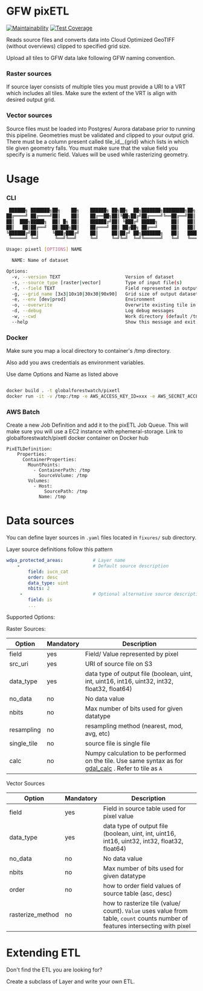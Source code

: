 # GFW pixETL

[![Maintainability](https://api.codeclimate.com/v1/badges/6eacebaf99305fb1bd1b/maintainability)](https://codeclimate.com/github/wri/gfw_pixetl/maintainability)
[![Test Coverage](https://api.codeclimate.com/v1/badges/6eacebaf99305fb1bd1b/test_coverage)](https://codeclimate.com/github/wri/gfw_pixetl/test_coverage)

Reads source files and converts data into Cloud Optimized GeoTIFF (without overviews) clipped to specified grid size.

Upload all tiles to GFW data lake following GFW naming convention.

### Raster sources
If source layer consists of multiple tiles you must provide a URI to a VRT which includes all tiles. Make sure the extent of the VRT is align with desired output grid.

### Vector sources
Source files must be loaded into Postgres/ Aurora database prior to running this pipeline. Geometries must be validated and clipped to your output grid. There must be a column present called tile_id__{grid} which lists in which tile given geometry falls. You must make sure that the value field you specify is a numeric field. Values will be used while rasterizing geometry.

# Usage

### CLI
```bash
 ██████╗ ███████╗██╗    ██╗    ██████╗ ██╗██╗  ██╗███████╗████████╗██╗
██╔════╝ ██╔════╝██║    ██║    ██╔══██╗██║╚██╗██╔╝██╔════╝╚══██╔══╝██║
██║  ███╗█████╗  ██║ █╗ ██║    ██████╔╝██║ ╚███╔╝ █████╗     ██║   ██║
██║   ██║██╔══╝  ██║███╗██║    ██╔═══╝ ██║ ██╔██╗ ██╔══╝     ██║   ██║
╚██████╔╝██║     ╚███╔███╔╝    ██║     ██║██╔╝ ██╗███████╗   ██║   ███████╗
 ╚═════╝ ╚═╝      ╚══╝╚══╝     ╚═╝     ╚═╝╚═╝  ╚═╝╚══════╝   ╚═╝   ╚══════╝

Usage: pixetl [OPTIONS] NAME

  NAME: Name of dataset

Options:
  -v, --version TEXT                        Version of dataset
  -s, --source_type [raster|vector]         Type of input file(s)
  -f, --field TEXT                          Field represented in output dataset
  -g, --grid_name [3x3|10x10|30x30|90x90]   Grid size of output dataset
  -e, --env [dev|prod]                      Environment
  -o, --overwrite                           Overwrite existing tile in output location
  -d, --debug                               Log debug messages
  -w, --cwd                                 Work directory (default /tmp)
  --help                                    Show this message and exit.
```

### Docker
Make sure you map a local directory to container's /tmp directory.

Also add you aws credentials as environment variables.

Use dame Options and Name as listed above
```bash

docker build . -t globalforestwatch/pixetl
docker run -it -v /tmp:/tmp -e AWS_ACCESS_KEY_ID=xxx -e AWS_SECRET_ACCESS_KEY=xxx globalforestwatch/pixetl [OPTIONS] NAME  # pragma: allowlist secret

```

### AWS Batch

Create a new Job Definition and add it to the pixETL Job Queue. This will make sure you will use a EC2 instance with ephemeral-storage.
Link to globalforestwatch/pixetl docker container on Docker hub

```
PixETLDefinition:
    Properties:
      ContainerProperties:
        MountPoints:
          - ContainerPath: /tmp
            SourceVolume: /tmp
        Volumes:
          - Host:
              SourcePath: /tmp
            Name: /tmp

```

# Data sources
You can define layer sources in `.yaml` files located in `fixures/` sub directory.

Layer source definitions follow this pattern

```yaml
wdpa_protected_areas:           # Layer name
    -                           # Default source description
        field: iucn_cat
        order: desc
        data_type: uint
        nbits: 2
     -                          # Optional alternative source description
        field: is
        ...

```

Supported Options:

Raster Sources:

| Option | Mandatory | Description |
|--------|-----------|-------------|
| field | yes | Field/ Value represented by pixel |
| src_uri | yes | URI of source file on S3 |
| data_type | yes | data type of output file (boolean, uint, int, uint16, int16, uint32, int32, float32, float64) |
| no_data | no | No data value |
| nbits | no | Max number of bits used for given datatype |
| resampling | no | resampling method (nearest, mod, avg, etc) |
| single_tile | no | source file is single file |
| calc | no | Numpy calculation to be performed on the tile. Use same syntax as for [gdal_calc](https://gdal.org/programs/gdal_calc.html) . Refer to tile as `A` |

Vector Sources

| Option | Mandatory | Description |
|--------|-----------|-------------|
| field| yes | Field in source table used for pixel value |
| data_type | yes | data type of output file (boolean, uint, int, uint16, int16, uint32, int32, float32, float64) |
| no_data | no | No data value |
| nbits | no | Max number of bits used for given datatype |
| order | no | how to order field values of source table (asc, desc) |
| rasterize_method | no | how to rasterize tile (value/ count). `Value` uses value from table, `count` counts number of features intersecting with pixel |


# Extending ETL

Don't find the ETL you are looking for?

Create a subclass of Layer and write your own ETL.
